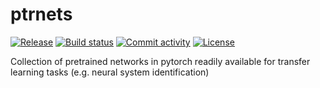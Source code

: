 # ptrnets

[![Release](https://img.shields.io/github/v/release/sacadena/ptrnets)](https://img.shields.io/github/v/release/sacadena/ptrnets)
[![Build status](https://img.shields.io/github/actions/workflow/status/sacadena/ptrnets/main.yml?branch=main)](https://github.com/sacadena/neurovisfit/actions/workflows/main.yml?query=branch%3Amain)
[![Commit activity](https://img.shields.io/github/commit-activity/m/sacadena/ptrnets)](https://img.shields.io/github/commit-activity/m/sacadena/ptrnets)
[![License](https://img.shields.io/github/license/sacadena/ptrnets)](https://img.shields.io/github/license/sacadena/ptrnets)

Collection of pretrained networks in pytorch readily available for transfer learning tasks (e.g. neural system identification)
